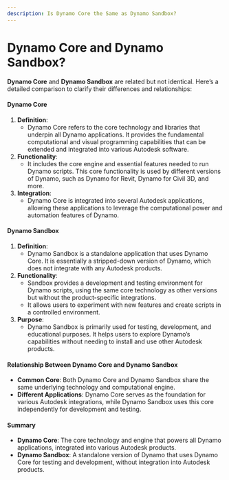 ```yaml
---
description: Is Dynamo Core the Same as Dynamo Sandbox?
---
```


# Dynamo Core and Dynamo Sandbox?

**Dynamo Core** and **Dynamo Sandbox** are related but not identical. Here’s a detailed comparison to clarify their differences and relationships:

#### Dynamo Core

1. **Definition**:
   * Dynamo Core refers to the core technology and libraries that underpin all Dynamo applications. It provides the fundamental computational and visual programming capabilities that can be extended and integrated into various Autodesk software.
2. **Functionality**:
   * It includes the core engine and essential features needed to run Dynamo scripts. This core functionality is used by different versions of Dynamo, such as Dynamo for Revit, Dynamo for Civil 3D, and more.
3. **Integration**:
   * Dynamo Core is integrated into several Autodesk applications, allowing these applications to leverage the computational power and automation features of Dynamo.

#### Dynamo Sandbox

1. **Definition**:
   * Dynamo Sandbox is a standalone application that uses Dynamo Core. It is essentially a stripped-down version of Dynamo, which does not integrate with any Autodesk products.
2. **Functionality**:
   * Sandbox provides a development and testing environment for Dynamo scripts, using the same core technology as other versions but without the product-specific integrations.
   * It allows users to experiment with new features and create scripts in a controlled environment.
3. **Purpose**:
   * Dynamo Sandbox is primarily used for testing, development, and educational purposes. It helps users to explore Dynamo’s capabilities without needing to install and use other Autodesk products.

#### Relationship Between Dynamo Core and Dynamo Sandbox

* **Common Core**: Both Dynamo Core and Dynamo Sandbox share the same underlying technology and computational engine.
* **Different Applications**: Dynamo Core serves as the foundation for various Autodesk integrations, while Dynamo Sandbox uses this core independently for development and testing.

#### Summary

* **Dynamo Core**: The core technology and engine that powers all Dynamo applications, integrated into various Autodesk products.
* **Dynamo Sandbox**: A standalone version of Dynamo that uses Dynamo Core for testing and development, without integration into Autodesk products.

